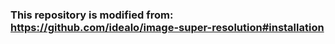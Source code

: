 ### This repository is modified from: https://github.com/idealo/image-super-resolution#installation

